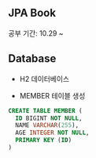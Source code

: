 ## JPA Book

공부 기간:
10.29 ~

## Database

- H2 데이터베이스

- MEMBER 테이블 생성

```sql
CREATE TABLE MEMBER (
  ID BIGINT NOT NULL,
  NAME VARCHAR(255),
  AGE INTEGER NOT NULL,
  PRIMARY KEY (ID)
)
```
